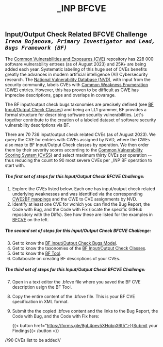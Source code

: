 ﻿---
weight: 1
title: "_INP BFCVE"
---
## Input/Output Check Related BFCVE Challenge <br/>_`Irena Bojanova, Primary Investigator and Lead, Bugs Framework (BF)`_

The [Common Vulnerabilities and Exposures (CVE)](https://www.cve.org/) repository has 228 000 software vulnerability entrees (as of August 2023) and 25K+ are being added each year. Systematic labeling of this huge set of CVEs benefits greatly the  advances in modern artificial intelligence (AI) Cybersecurity research. The [National Vulnerability Database (NVD)](https://nvd.nist.gov/), with input from the security community, labels CVEs with [Common Weakness Enumeration (CWE)](https://cwe.mitre.org/) entries. However, this has proven to be difficult as CWE has imprecise descriptions, gaps and overlaps in covarage.

The BF input/output check bugs taxonomies are precisely defined (see [BF Input/Output Check Classes](/BF/info/bf-classes/_inp/)) and being an LL1 grammer, BF provides a formal structure for describing software security vulnerabilities. Let's together  contribute to the creation of a labeled dataset of software security vulnerability descriptions via BF. 

There are 70 736 input/output check related CVEs (as of August 2023). We query the CVE for entries with CWEs assigned by NVD, where the CWEs also map to BF Input/Output Check classes by operation. We then order them by their severity scores according to the [Common Vulnerability Scoring System (CVSS)](https://www.first.org/cvss/) and select maximum thirty CVEs per operation -- thus reducing the count to 90 most severe CVEs per _INP BF operation to start with. 

##### The first set of steps for this _Input/Output Check BFCVE Challenge_:

1. Explore the CVEs listed below. Each one has input/output check related underlying weaknesses and was identified via the corresponding [CWE2BF mappings](/BF/info/bf-classes/_inp/cwe2bf/) and the CWE to CVE assignments by NVD.
2. Identify at least one CVE for wchich you can find the Bug Report, the Code with Bug, and the Code with Fix (locate the specific GitHub repository with the Diffs). See how these are listed for the examples in [BFCVE](/BF/info/bfcve/) on the left. 

##### The second set of steps for this _Input/Output Check BFCVE Challenge_:

3. Get to know the [BF Input/Output Check Bugs Model](/BF/info/bf-classes/_inp/model/).
4. Get to know the taxonomies of the [BF Input/Output Check Classes](/BF/info/bf-classes/_inp/).
5. Get to know the [BF Tool](/BF/info/tools/bf-tool).
6. Collaborate on creating BF descriptions of your CVEs.

##### The third set of steps for this _Input/Output Check BFCVE Challenge_:
7. Open in a text editor the .bfcve file where you saved the BF CVE description usign the BF Tool. 
8. Copy the entire content of the .bfcve file. This is your BF CVE specification in XML format.
9. Submit the the copied .bfcve content and the links to the Bug Report, the Code with Bug, and the Code with Fix here: 

    {{< button href="https://forms.gle/8gL4pev5XHqbpX6t5">}}Submit your Findings{{< /button >}}


//90 CVEs list to be added//
